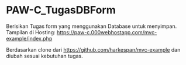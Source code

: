 # PAW-C_TugasDBForm
Berisikan Tugas form yang menggunakan Database untuk menyimpan.
Tampilan di Hosting: https://paw-c.000webhostapp.com/mvc-example/index.php

Berdasarkan clone dari https://github.com/harkespan/mvc-example dan diubah sesuai kebutuhan tugas.
